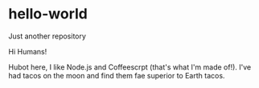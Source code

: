 # hello-world
Just another repository

Hi Humans!

Hubot here, I like Node.js and Coffeescrpt (that's what I'm made of!).
I've had tacos on the moon and find them fae superior to Earth tacos.
